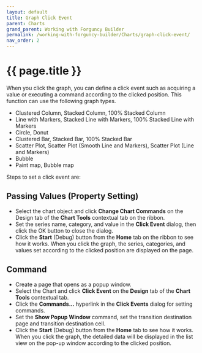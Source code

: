 ```yaml
---
layout: default
title: Graph Click Event
parent: Charts
grand_parent: Working with Forguncy Builder
permalink: /working-with-forguncy-builder/Charts/graph-click-event/
nav_order: 2
---
```


# {{ page.title }}

When you click the graph, you can define a click event such as acquiring a value or executing a command according to the clicked position. This function can use the following graph types.

- Clustered Column, Stacked Column, 100% Stacked Column
- Line with Markers, Stacked Line with Markers, 100% Stacked Line with Markers
- Circle, Donut
- Clustered Bar, Stacked Bar, 100% Stacked Bar
- Scatter Plot, Scatter Plot (Smooth Line and Markers), Scatter Plot (Line and Markers)
- Bubble
- Paint map, Bubble map

Steps to set a click event are:

## Passing Values ​​(Property Setting)

- Select the chart object and click **Change Chart Commands** on the Design tab of the **Chart Tools** contextual tab on the ribbon.
- Set the series name, category, and value in the **Click Event** dialog, then click the OK button to close the dialog.
- Click the **Start** (Debug) button from the **Home** tab on the ribbon to see how it works. When you click the graph, the series, categories, and values ​​set according to the clicked position are displayed on the page.

## Command

- Create a page that opens as a popup window.
- Select the Chart and click **Click Event** on the **Design** tab of the **Chart Tools** contextual tab.
- Click the **Commands...** hyperlink in the **Click Events** dialog for setting commands.
- Set the **Show Popup Window** command, set the transition destination page and transition destination cell.
- Click the **Start** (Debug) button from the **Home** tab to see how it works. When you click the graph, the detailed data will be displayed in the list view on the pop-up window according to the clicked position.


